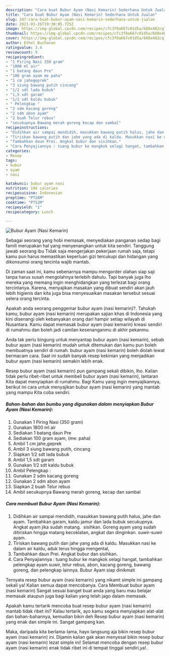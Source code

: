 ```yaml
---
description: "Cara buat Bubur Ayam (Nasi Kemarin) Sederhana Untuk Jualan"
title: "Cara buat Bubur Ayam (Nasi Kemarin) Sederhana Untuk Jualan"
slug: 247-cara-buat-bubur-ayam-nasi-kemarin-sederhana-untuk-jualan
date: 2021-03-26T19:30:05.725Z
image: https://img-global.cpcdn.com/recipes/cfc3f0a667c01d5a/680x482cq70/bubur-ayam-nasi-kemarin-foto-resep-utama.jpg
thumbnail: https://img-global.cpcdn.com/recipes/cfc3f0a667c01d5a/680x482cq70/bubur-ayam-nasi-kemarin-foto-resep-utama.jpg
cover: https://img-global.cpcdn.com/recipes/cfc3f0a667c01d5a/680x482cq70/bubur-ayam-nasi-kemarin-foto-resep-utama.jpg
author: Ethel Buchanan
ratingvalue: 3.4
reviewcount: 9
recipeingredient:
- "1 Piring Nasi 350 gram"
- "1800 ml air"
- "1 batang daun Pre"
- "100 gram ayam me paha"
- "1 cm jahegeprek"
- "3 siung bawang putih cincang"
- "1/2 sdt lada bubuk"
- "1,5 sdt garam"
- "1/2 sdt kaldu bubuk"
- " Pelengkap "
- "2 sdm kacang goreng"
- "2 sdm abon ayam"
- "2 buah Telur rebus"
- "secukupnya Bawang merah goreng kecap dan sambal"
recipeinstructions:
- "Didihkan air sampai mendidih, masukkan bawang putih halus, jahe dan ayam. Tambahkan garam, kaldu jamur dan lada bubuk secukupnya. Angkat ayam jika sudah matang.  sisihkan. Goreng ayam yang sudah ditiriskan hingga matang kecoklatan, angkat dan dinginkan. suwir-suwir ayam."
- "Tiriskan bawang putih dan jahe yang ada di kaldu. Masukkan nasi ke dalam air kaldu, aduk terus hingga mengental,"
- "Tambahkan daun Prei. Angkat bubur dan sisihkan."
- "Cara Penyajiannya : tuang bubur ke mangkok selagi hangat, tambahkan pelengkap ayam suwir, telur rebus, abon, kacang goreng, bawang goreng, dan pelengkap lainnya. Bubur Ayam siap dinikmati"
categories:
- Resep
tags:
- bubur
- ayam
- nasi

katakunci: bubur ayam nasi 
nutrition: 194 calories
recipecuisine: Indonesian
preptime: "PT26M"
cooktime: "PT52M"
recipeyield: "1"
recipecategory: Lunch

---
```



![Bubur Ayam (Nasi Kemarin)](https://img-global.cpcdn.com/recipes/cfc3f0a667c01d5a/680x482cq70/bubur-ayam-nasi-kemarin-foto-resep-utama.jpg)

Sebagai seorang yang hobi memasak, menyediakan panganan sedap bagi famili merupakan hal yang menyenangkan untuk kita sendiri. Tanggung jawab seorang ibu Tidak saja mengerjakan pekerjaan rumah saja, tetapi kamu pun harus memastikan keperluan gizi tercukupi dan hidangan yang dikonsumsi orang tercinta wajib mantab.

Di zaman  saat ini, kamu sebenarnya mampu mengorder olahan siap saji tanpa harus susah mengolahnya terlebih dahulu. Tapi banyak juga lho mereka yang memang ingin menghidangkan yang terlezat bagi orang tercintanya. Karena, menyajikan masakan yang dibuat sendiri akan jauh lebih higienis dan kita juga bisa menyesuaikan masakan tersebut sesuai selera orang tercinta. 



Apakah anda seorang penggemar bubur ayam (nasi kemarin)?. Tahukah kamu, bubur ayam (nasi kemarin) merupakan sajian khas di Indonesia yang kini disenangi oleh kebanyakan orang dari hampir setiap wilayah di Nusantara. Kamu dapat memasak bubur ayam (nasi kemarin) kreasi sendiri di rumahmu dan boleh jadi camilan kesenanganmu di akhir pekanmu.

Anda tak perlu bingung untuk menyantap bubur ayam (nasi kemarin), sebab bubur ayam (nasi kemarin) mudah untuk ditemukan dan kamu pun boleh membuatnya sendiri di rumah. bubur ayam (nasi kemarin) boleh diolah lewat bermacam cara. Saat ini sudah banyak resep kekinian yang menjadikan bubur ayam (nasi kemarin) semakin lebih enak.

Resep bubur ayam (nasi kemarin) pun gampang sekali dibikin, lho. Kalian tidak perlu ribet-ribet untuk membeli bubur ayam (nasi kemarin), lantaran Kita dapat menyiapkan di rumahmu. Bagi Kamu yang ingin menyajikannya, berikut ini cara untuk menyajikan bubur ayam (nasi kemarin) yang mantab yang mampu Kita coba sendiri.

<!--inarticleads1-->

##### Bahan-bahan dan bumbu yang digunakan dalam menyiapkan Bubur Ayam (Nasi Kemarin):

1. Gunakan 1 Piring Nasi (350 gram)
1. Gunakan 1800 ml air
1. Sediakan 1 batang daun Pre
1. Sediakan 100 gram ayam, (me: paha)
1. Ambil 1 cm jahe,geprek
1. Ambil 3 siung bawang putih, cincang
1. Siapkan 1/2 sdt lada bubuk
1. Ambil 1,5 sdt garam
1. Gunakan 1/2 sdt kaldu bubuk
1. Ambil  Pelengkap :
1. Gunakan 2 sdm kacang goreng
1. Gunakan 2 sdm abon ayam
1. Siapkan 2 buah Telur rebus
1. Ambil secukupnya Bawang merah goreng, kecap dan sambal




<!--inarticleads2-->

##### Cara membuat Bubur Ayam (Nasi Kemarin):

1. Didihkan air sampai mendidih, masukkan bawang putih halus, jahe dan ayam. Tambahkan garam, kaldu jamur dan lada bubuk secukupnya. Angkat ayam jika sudah matang.  sisihkan. Goreng ayam yang sudah ditiriskan hingga matang kecoklatan, angkat dan dinginkan. suwir-suwir ayam.
1. Tiriskan bawang putih dan jahe yang ada di kaldu. Masukkan nasi ke dalam air kaldu, aduk terus hingga mengental,
1. Tambahkan daun Prei. Angkat bubur dan sisihkan.
1. Cara Penyajiannya : tuang bubur ke mangkok selagi hangat, tambahkan pelengkap ayam suwir, telur rebus, abon, kacang goreng, bawang goreng, dan pelengkap lainnya. Bubur Ayam siap dinikmati




Ternyata resep bubur ayam (nasi kemarin) yang nikamt simple ini gampang sekali ya! Kalian semua dapat mencobanya. Cara Membuat bubur ayam (nasi kemarin) Sangat sesuai banget buat anda yang baru mau belajar memasak ataupun juga bagi kalian yang telah jago dalam memasak.

Apakah kamu tertarik mencoba buat resep bubur ayam (nasi kemarin) mantab tidak ribet ini? Kalau tertarik, ayo kamu segera menyiapkan alat-alat dan bahan-bahannya, kemudian bikin deh Resep bubur ayam (nasi kemarin) yang enak dan simple ini. Sangat gampang kan. 

Maka, daripada kita berlama-lama, hayo langsung aja bikin resep bubur ayam (nasi kemarin) ini. Dijamin kalian gak akan menyesal bikin resep bubur ayam (nasi kemarin) lezat simple ini! Selamat mencoba dengan resep bubur ayam (nasi kemarin) enak tidak ribet ini di tempat tinggal sendiri,ya!.

